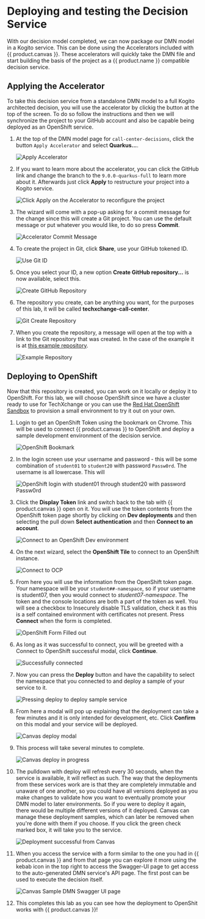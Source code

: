 # Deploying and testing the Decision Service

With our decision model completed, we can now package our DMN model in a Kogito service. This can be done using the Accelerators included with {{ product.canvas }}. These accelerators will quickly take the DMN file and start building the basis of the project as a {{ product.name }} compatible decision service.

## Applying the Accelerator

To take this decision service from a standalone DMN model to a full Kogito architected decision, you will use the accelerator by clickig the button at the top of the screen. To do so follow the instructions and then we will synchronize the project to your GitHub account and also be capable being deployed as an OpenShift service.

1. At the top of the DMN model page for `call-center-decisions`, click the button `Apply Accelerator` and select **Quarkus...**.
  
    ![Apply Accelerator](../99_images/business_automation/dmn/canvas-apply-accelerator-advanced.png)

1. If you want to learn more about the accelerator, you can click the GitHub link and change the branch to the `9.0.0-quarkus-full` to learn more about it. Afterwards just click **Apply** to restructure your project into a Kogito service.

    ![Click Apply on the Accelerator to reconfigure the project](../99_images/business_automation/dmn/canvas-invoke-accelerator.png)

1. The wizard will come with a pop-up asking for a commit message for the change since this will create a Git project. You can use the default message or put whatever you would like, to do so press **Commit**.

    ![Accelerator Commit Message](../99_images/business_automation/dmn/accelerator-accept-message.png)

1. To create the project in Git, click **Share**, use your GitHub tokened ID.

    ![Use Git ID](../99_images/business_automation/dmn/sync-with-git.png)

1. Once you select your ID, a new option **Create GitHub repository...** is now available, select this.

    ![Create GitHub Repository](canvas-../99_images/business_automation/dmn/canvas-create-github.png)

1. The repository you create, can be anything you want, for the purposes of this lab, it will be called **techxchange-call-center**.

    ![Git Create Repository](../99_images/business_automation/dmn/git-create-repository.png)

1. When you create the repository, a message will open at the top with a link to the Git repository that was created. In the case of the example it is at [this example repository](https://github.com/timwuthenow/techxchange-call-center).

    ![Example Repository](../99_images/business_automation/dmn/example-repository-created.png)


## Deploying to OpenShift

Now that this repository is created, you can work on it locally or deploy it to OpenShift. For this lab, we will choose OpenShift since we have a cluster ready to use for TechXchange or you can use the [Red Hat OpenShift Sandbox](https://developers.redhat.com/developer-sandbox) to provision a small environment to try it out on your own.

1. Login to get an OpenShift Token using the bookmark on Chrome. This will be used to connect {{ product.canvas }} to OpenShift and deploy a sample development environment of the decision service.

    ![OpenShift Bookmark](../99_images/business_automation/dmn/openshift-login.png)

1. In the login screen use your username and password - this will be some combination of `student01` to `student20` with password `Passw0rd`. The username is all lowercase. This will

    ![OpenShift login with student01 through student20 with password Passw0rd](../99_images/business_automation/dmn/openshift-log-on.png)

1. Click the **Display Token** link and switch back to the tab with {{ product.canvas }} open on it. You will use the token contents from the OpenShift token page shortly by clicking on **Dev deployments** and then selecting the pull down **Select authentication** and then **Connect to an account**.

    ![Connect to an OpenShift Dev environment](../99_images/business_automation/dmn/canvas-connect-to-dev.png)

1. On the next wizard, select the **OpenShift Tile** to connect to an OpenShift instance.

    ![Connect to OCP](../99_images/business_automation/dmn/canvas-connect-to-ocp.png)

1. From here you will use the information from the OpenShift token page. Your namespace will be your `student##-namespace`, so if your username is student07, then you would connect to *student07-namespace*. The token and the console locations are both a part of the token as well. You will see a checkbox to Insecurely disable TLS validation, check it as this is a self contained environment with certificates not present. Press **Connect** when the form is completed.

    ![OpenShift Form Filled out](../99_images/business_automation/dmn/connect-to-openshift-form.png)

1. As long as it was successful to connect, you will be greeted with a Connect to OpenShift successful modal, click **Continue**.

    ![Successfully connected](../99_images/business_automation/dmn/canvas-successful-connect-ocp.png)

1. Now you can press the **Deploy** button and have the capability to select the namespace that you connected to and deploy a sample of your service to it.

    ![Pressing deploy to deploy sample service](../99_images/business_automation/dmn/canvas-deploy.png)

1. From here a modal will pop up explaining that the deployment can take a few minutes and it is only intended for development, etc. Click **Confirm** on this modal and your service will be deployed.

    ![Canvas deploy modal](../99_images/business_automation/dmn/canvas-deploy-modal.png)

1. This process will take several minutes to complete.

    ![Canvas deploy in progress](canvas-../99_images/business_automation/dmn/canvas-deployment-in-progress.png)

1. The pulldown with deploy will refresh every 30 seconds, when the service is available, it will reflect as such. The way that the deployments from these services work are is that they are completely immutable and unaware of one another, so you could have all versions deployed as you make changes to validate how you want to eventually promote your DMN model to later environments. So if you were to deploy it again, there would be multiple different versions of it deployed. Canvas can manage these deployment samples, which can later be removed when you're done with them if you choose. If you click the green check marked box, it will take you to the service.

    ![Deployment successful from Canvas](../99_images/business_automation/dmn/canvas-deployment-successful.png)

1. When you access the service with a form similar to the one you had in {{ product.canvas }} and from that page you can explore it more using the kebab icon in the top right to access the Swagger-UI page to get access to the auto-generated DMN service's API page. The first post can be used to execute the decision itself.

    ![Canvas Sample DMN Swagger UI page](../99_images/business_automation/dmn/canvas-swagger-ui-example.png)

1. This completes this lab as you can see how the deployment to OpenShit works with {{ product.canvas }}!